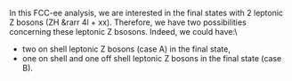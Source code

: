 In this FCC-ee analysis, we are interested in the final states with 2 leptonic Z bosons (ZH &rarr 4l + xx). Therefore, we have two possibilities concerning these leptonic Z bsosons. Indeed, we could have:\\
- two on shell leptonic Z bosons (case A) in the final state, 
- one on shell and one off shell leptonic Z bosons in the final state (case B).


